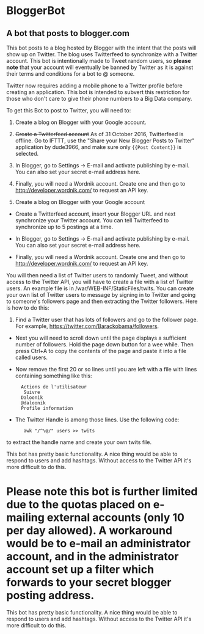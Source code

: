 # BloggerBot
## A bot that posts to blogger.com
This bot posts to a blog hosted by Blogger with the intent that the posts will show up on Twitter. The blog uses Twitterfeed to synchronize with a Twitter account. This bot is intentionally made to Tweet random users, so **please note** that your account will eventually be banned by Twitter as it is against their terms and conditions for a bot to @ someone. 

Twitter now requires adding a mobile phone to a Twitter profile before creating an application. This bot is intended to subvert this restriction for those who don't care to give their phone numbers to a Big Data company.

To get this Bot to post to Twitter, you will need to:

1. Create a blog on Blogger with your Google account.

2. ~~Create a Twitterfeed account~~ As of 31 October 2016, Twitterfeed is offline. Go to IFTTT, use the "Share your New Blogger Posts to Twitter" application by dude3966, and make sure only `{{Post Content}}` is selected.

3. In Blogger, go to Settings -> E-mail and activate publishing by e-mail. You can also set your secret e-mail address here.

4. Finally, you will need a Wordnik account. Create one and then go to http://developer.wordnik.com/ to request an API key.

1. Create a blog on Blogger with your Google account

- Create a Twitterfeed account, insert your Blogger URL and next synchronize your Twitter account. You can tell Twitterfeed to synchronize up to 5 postings at a time.

- In Blogger, go to Settings -> E-mail and activate publishing by e-mail. You can also set your secret e-mail address here.

- Finally, you will need a Wordnik account. Create one and then go to http://developer.wordnik.com/ to request an API key.

You will then need a list of Twitter users to randomly Tweet, and without access to the Twitter API, you will have to create a file with a list of Twitter users. An example file is in /war/WEB-INF/StaticFiles/twits.
You can create your own list of Twitter users to message by signing in to Twitter and going to someone's followers page and then extracting the Twitter followers. Here is how to do this:
 
1. Find a Twitter user that has lots of followers and go to the follower page. For example, https://twitter.com/Barackobama/followers.
 
- Next you will need to scroll down until the page displays a sufficient number of followers. Hold the page down button for a wee while. Then press Ctrl+A to copy the contents of the page and paste it into a file called users.

- Now remove the first 20 or so lines until you are left with a file with lines containing something like this:

        Actions de l'utilisateur 
         Suivre
        Daloonik
        @daloonik
        Profile information
    
- The Twitter Handle is among those lines. Use the following code:

         awk "/^\@/" users >> twits
         
to extract the handle name and create your own twits file.   

This bot has pretty basic functionality. A nice thing would be able to respond to users and add hashtags. Without access to the Twitter API it's more difficult to do this.

**Please note** this bot is further limited due to the quotas placed on e-mailing external accounts (only 10 per day allowed). A workaround would be to e-mail an administrator account, and in the administrator account set up a filter which forwards to your secret blogger posting address.
=======
This bot has pretty basic functionality. A nice thing would be able to respond to users and add hashtags. Without access to the Twitter API it's more difficult to do this.

